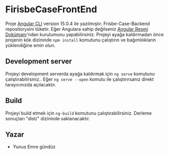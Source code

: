# FirisbeCaseFrontEnd

Proje [Angular CLI](https://github.com/angular/angular-cli) version 15.0.4 ile yazılmıştır. Frisbe-Case-Backend repositorysini tüketir. Eğer Angulara sahip değilseniz [Angular Resmi Dokümanı](https://angular.io/docs)'ndan kurulumunu yapabilirsiniz. Projeyi ayağa kaldırmadan önce projenin kök dizininde `npm install` komutunu çalıştırın ve bağımlılıkların yüklendiğine emin olun.

## Development server

Projeyi development serverda ayağa kaldırmak için `ng serve` komutunu çalıştırabilirsiniz.. Eğer `ng serve --open` komutu ile çalıştırırsanız direkt tarayıcınızda açılacaktır.
## Build

Projeyi build etmek için `ng-build` komutunu çalıştırabilirsiniz. Derleme sonuçları "dist/" dizininde saklanacaktır.


## Yazar

- Yunus Emre gündüz

